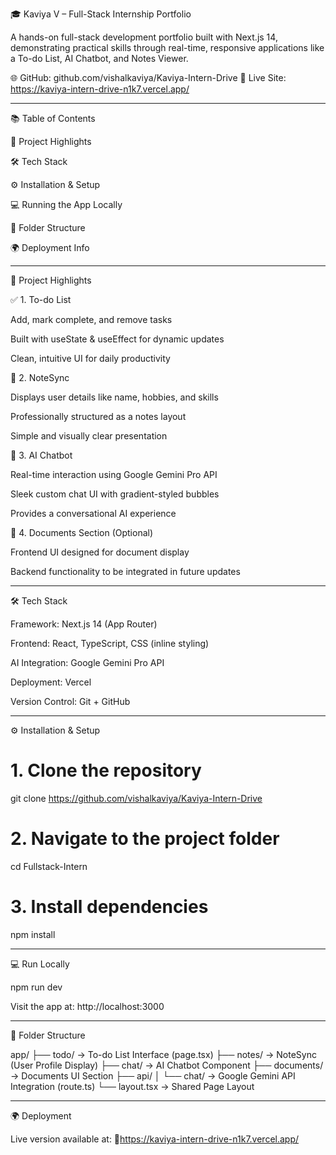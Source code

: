 
🎓 Kaviya V – Full-Stack Internship Portfolio

A hands-on full-stack development portfolio built with Next.js 14, demonstrating practical skills through real-time, responsive applications like a To-do List, AI Chatbot, and Notes Viewer.

🌐 GitHub:  github.com/vishalkaviya/Kaviya-Intern-Drive
🚀 Live Site: https://kaviya-intern-drive-n1k7.vercel.app/


---

📚 Table of Contents

📌 Project Highlights

🛠️ Tech Stack

⚙️ Installation & Setup

💻 Running the App Locally

📁 Folder Structure

🌍 Deployment Info



---

📌 Project Highlights

✅ 1. To-do List

Add, mark complete, and remove tasks

Built with useState & useEffect for dynamic updates

Clean, intuitive UI for daily productivity


📝 2. NoteSync

Displays user details like name, hobbies, and skills

Professionally structured as a notes layout

Simple and visually clear presentation


🤖 3. AI Chatbot

Real-time interaction using Google Gemini Pro API

Sleek custom chat UI with gradient-styled bubbles

Provides a conversational AI experience


📄 4. Documents Section (Optional)

Frontend UI designed for document display

Backend functionality to be integrated in future updates



---

🛠️ Tech Stack

Framework: Next.js 14 (App Router)

Frontend: React, TypeScript, CSS (inline styling)

AI Integration: Google Gemini Pro API

Deployment: Vercel

Version Control: Git + GitHub



---

⚙️ Installation & Setup

# 1. Clone the repository
git clone https://github.com/vishalkaviya/Kaviya-Intern-Drive

# 2. Navigate to the project folder
cd Fullstack-Intern

# 3. Install dependencies
npm install


---

💻 Run Locally

npm run dev

Visit the app at: http://localhost:3000


---

📁 Folder Structure

app/
├── todo/             → To-do List Interface (page.tsx)
├── notes/            → NoteSync (User Profile Display)
├── chat/             → AI Chatbot Component
├── documents/        → Documents UI Section
├── api/
│   └── chat/         → Google Gemini API Integration (route.ts)
└── layout.tsx        → Shared Page Layout


---

🌍 Deployment

Live version available at:
🔗https://kaviya-intern-drive-n1k7.vercel.app/
